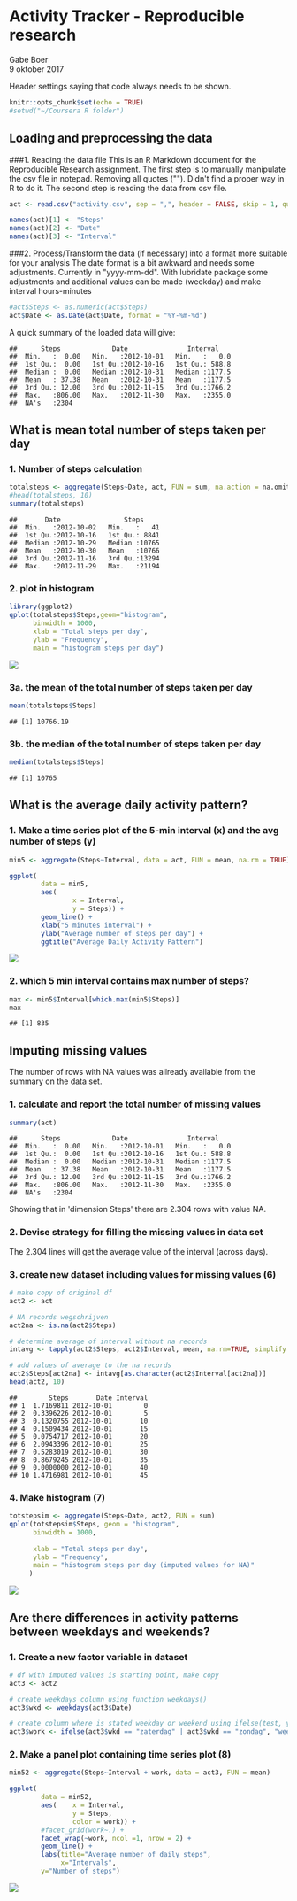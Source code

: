 # Activity Tracker - Reproducible research
Gabe Boer  
9 oktober 2017  

Header settings saying that code always needs to be shown.

```r
knitr::opts_chunk$set(echo = TRUE)
#setwd("~/Coursera R folder")
```

## Loading and preprocessing the data
###1. Reading the data file
This is an R Markdown document for the Reproducible Research assignment. 
The first step is to manually manipulate the csv file in notepad. Removing all quotes ("").
Didn't find a proper way in R to do it.
The second step is reading the data from csv file. 


```r
act <- read.csv("activity.csv", sep = ",", header = FALSE, skip = 1, quote = "")

names(act)[1] <- "Steps"
names(act)[2] <- "Date"
names(act)[3] <- "Interval"
```

###2. Process/Transform the data (if necessary) into a format more suitable for your analysis
The date format is a bit awkward and needs some adjustments. Currently in "yyyy-mm-dd". With lubridate
package some adjustments and additional values can be made (weekday) and make interval hours-minutes


```r
#act$Steps <- as.numeric(act$Steps)
act$Date <- as.Date(act$Date, format = "%Y-%m-%d")
```
A quick summary of the loaded data will give:

```
##      Steps             Date               Interval     
##  Min.   :  0.00   Min.   :2012-10-01   Min.   :   0.0  
##  1st Qu.:  0.00   1st Qu.:2012-10-16   1st Qu.: 588.8  
##  Median :  0.00   Median :2012-10-31   Median :1177.5  
##  Mean   : 37.38   Mean   :2012-10-31   Mean   :1177.5  
##  3rd Qu.: 12.00   3rd Qu.:2012-11-15   3rd Qu.:1766.2  
##  Max.   :806.00   Max.   :2012-11-30   Max.   :2355.0  
##  NA's   :2304
```

## What is mean total number of steps taken per day
### 1. Number of steps calculation

```r
totalsteps <- aggregate(Steps~Date, act, FUN = sum, na.action = na.omit)
#head(totalsteps, 10)
summary(totalsteps)
```

```
##       Date                Steps      
##  Min.   :2012-10-02   Min.   :   41  
##  1st Qu.:2012-10-16   1st Qu.: 8841  
##  Median :2012-10-29   Median :10765  
##  Mean   :2012-10-30   Mean   :10766  
##  3rd Qu.:2012-11-16   3rd Qu.:13294  
##  Max.   :2012-11-29   Max.   :21194
```
### 2. plot in histogram

```r
library(ggplot2)
qplot(totalsteps$Steps,geom="histogram", 
      binwidth = 1000, 
      xlab = "Total steps per day", 
      ylab = "Frequency",
      main = "histogram steps per day")
```

![](PA1_template2_files/figure-html/plot-1.png)<!-- -->

### 3a. the mean of the total number of steps taken per day

```r
mean(totalsteps$Steps)
```

```
## [1] 10766.19
```
### 3b. the median of the total number of steps taken per day

```r
median(totalsteps$Steps)
```

```
## [1] 10765
```
## What is the average daily activity pattern?
### 1. Make a time series plot of the 5-min interval (x) and the avg number of steps (y)

```r
min5 <- aggregate(Steps~Interval, data = act, FUN = mean, na.rm = TRUE)

ggplot(
        data = min5,
        aes(
                x = Interval,
                y = Steps)) +
        geom_line() +
        xlab("5 minutes interval") +
        ylab("Average number of steps per day") +
        ggtitle("Average Daily Activity Pattern")
```

![](PA1_template2_files/figure-html/5min_interval-1.png)<!-- -->

### 2. which 5 min interval contains max number of steps? 

```r
max <- min5$Interval[which.max(min5$Steps)]
max
```

```
## [1] 835
```


## Imputing missing values
The number of rows with NA values was allready available from the summary on the data set.
### 1. calculate and report the total number of missing values

```r
summary(act)
```

```
##      Steps             Date               Interval     
##  Min.   :  0.00   Min.   :2012-10-01   Min.   :   0.0  
##  1st Qu.:  0.00   1st Qu.:2012-10-16   1st Qu.: 588.8  
##  Median :  0.00   Median :2012-10-31   Median :1177.5  
##  Mean   : 37.38   Mean   :2012-10-31   Mean   :1177.5  
##  3rd Qu.: 12.00   3rd Qu.:2012-11-15   3rd Qu.:1766.2  
##  Max.   :806.00   Max.   :2012-11-30   Max.   :2355.0  
##  NA's   :2304
```
Showing that in 'dimension Steps' there are 2.304 rows with value NA.

### 2. Devise strategy for filling the missing values in data set
The 2.304 lines will get the average value of the interval (across days).
### 3. create new dataset including values for missing values (6)

```r
# make copy of original df
act2 <- act

# NA records wegschrijven
act2na <- is.na(act2$Steps)

# determine average of interval without na records
intavg <- tapply(act2$Steps, act2$Interval, mean, na.rm=TRUE, simplify = TRUE)

# add values of average to the na records
act2$Steps[act2na] <- intavg[as.character(act2$Interval[act2na])]
head(act2, 10)
```

```
##        Steps       Date Interval
## 1  1.7169811 2012-10-01        0
## 2  0.3396226 2012-10-01        5
## 3  0.1320755 2012-10-01       10
## 4  0.1509434 2012-10-01       15
## 5  0.0754717 2012-10-01       20
## 6  2.0943396 2012-10-01       25
## 7  0.5283019 2012-10-01       30
## 8  0.8679245 2012-10-01       35
## 9  0.0000000 2012-10-01       40
## 10 1.4716981 2012-10-01       45
```
### 4. Make histogram (7)

```r
totstepsim <- aggregate(Steps~Date, act2, FUN = sum)
qplot(totstepsim$Steps, geom = "histogram", 
      binwidth = 1000, 
      
      xlab = "Total steps per day", 
      ylab = "Frequency",
      main = "histogram steps per day (imputed values for NA)"
     )
```

![](PA1_template2_files/figure-html/plot_imputed-1.png)<!-- -->

## Are there differences in activity patterns between weekdays and weekends?

### 1. Create a new factor variable in dataset 

```r
# df with imputed values is starting point, make copy
act3 <- act2

# create weekdays column using function weekdays()
act3$wkd <- weekdays(act3$Date)

# create column where is stated weekday or weekend using ifelse(test, yes, no)
act3$work <- ifelse(act3$wkd == "zaterdag" | act3$wkd == "zondag", "weekend", "weekday")
```

### 2. Make a panel plot containing time series plot (8)

```r
min52 <- aggregate(Steps~Interval + work, data = act3, FUN = mean)

ggplot(
        data = min52,
        aes(    x = Interval,
                y = Steps,
                color = work)) +
        #facet_grid(work~.) +
        facet_wrap(~work, ncol =1, nrow = 2) +
        geom_line() + 
        labs(title="Average number of daily steps", 
             x="Intervals",
        y="Number of steps")
```

![](PA1_template2_files/figure-html/last_plot-1.png)<!-- -->
